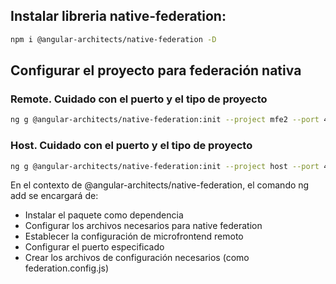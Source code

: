## Instalar libreria native-federation:
```bash
npm i @angular-architects/native-federation -D
```
## Configurar el proyecto para federación nativa
### Remote. Cuidado con el puerto y el tipo de proyecto

```bash
ng g @angular-architects/native-federation:init --project mfe2 --port 4202 --type remote
```
### Host. Cuidado con el puerto y el tipo de proyecto

```bash
ng g @angular-architects/native-federation:init --project host --port 4200 --type dynamic-host
```
En el contexto de @angular-architects/native-federation, el comando ng add se encargará de:

- Instalar el paquete como dependencia
- Configurar los archivos necesarios para native federation
- Establecer la configuración de microfrontend remoto
- Configurar el puerto especificado
- Crear los archivos de configuración necesarios (como federation.config.js)
